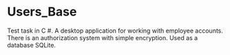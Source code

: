 # Users_Base

Test task in C #.
A desktop application for working with employee accounts. There is an authorization system with simple encryption. Used as a database SQLite.
